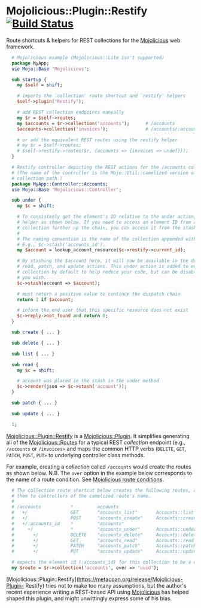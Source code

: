 # Mojolicious::Plugin::Restify [![Build Status](https://travis-ci.org/kwakwaversal/mojolicious-plugin-restify.svg?branch=master)](https://travis-ci.org/kwakwaversal/mojolicious-plugin-restify)

Route shortcuts & helpers for REST collections for the
[Mojolicious](http://mojolicio.us) web framework.

```perl
  # Mojolicious example (Mojolicious::Lite isn't supported)
  package MyApp;
  use Mojo::Base 'Mojolicious';

  sub startup {
    my $self = shift;

    # imports the `collection' route shortcut and `restify' helpers
    $self->plugin('Restify');

    # add REST collection endpoints manually
    my $r = $self->routes;
    my $accounts = $r->collection('accounts');      # /accounts
    $accounts->collection('invoices');              # /accounts/:accounts_id/invoices

    # or add the equivalent REST routes using the restify helper
    # my $r = $self->routes;
    # $self->restify->routes($r, {accounts => {invoices => undef}});
  }

  # Restify controller depicting the REST actions for the /accounts collection.
  # (The name of the controller is the Mojo::Util::camelized version of the
  # collection path.)
  package MyApp::Controller::Accounts;
  use Mojo::Base 'Mojolicious::Controller';

  sub under {
    my $c = shift;

    # To consistenly get the element's ID relative to the under action, use the
    # helper as shown below. If you need to access an element ID from a
    # collection further up the chain, you can access it from the stash.
    #
    # The naming convention is the name of the collection appended with '_id'.
    # E.g., $c->stash('accounts_id').
    my $account = lookup_account_resource($c->restify->current_id);

    # By stashing the $account here, it will now be available in the delete,
    # read, patch, and update actions. This under action is added to every
    # collection by default to help reduce your code, but can be disabled if
    # you wish.
    $c->stash(account => $account);

    # must return a positive value to continue the dispatch chain
    return 1 if $account;

    # inform the end user that this specific resource does not exist
    $c->reply->not_found and return 0;
  }

  sub create { ... }

  sub delete { ... }

  sub list { ... }

  sub read {
    my $c = shift;

    # account was placed in the stash in the under method
    $c->render(json => $c->stash('account'));
  }

  sub patch { ... }

  sub update { ... }

  1;
```

[Mojolicious::Plugin::Restify](https://metacpan.org/release/Mojolicious-Plugin-Restify)
is a [Mojolicious::Plugin](https://metacpan.org/pod/Mojolicious-Plugin). It
simplifies generating all of the
[Mojolicious::Routes](https://metacpan.org/pod/Mojolicious-Routes) for a
typical REST *collection* endpoint (e.g., `/accounts` or `/invoices>` and maps
the common HTTP verbs (`DELETE`, `GET`, `PATCH`, `POST`, `PUT>` to underlying
controller class methods.

For example, creating a *collection* called `/accounts` would create the routes
as shown below. N.B. The `over` option in the example below corresponds to the
name of a route condition. See [Mojolicious route
conditions](https://metacpan.org/pod/Mojolicious-Routes#conditions).

```perl
  # The collection route shortcut below creates the following routes, and maps
  # them to controllers of the camelized route's name.
  #
  # /accounts           *         accounts
  #   +/                GET       "accounts_list"       Accounts::list
  #   +/                POST      "accounts_create"     Accounts::create
  #   +/:accounts_id    *         "accounts"
  #     +/              *         "accounts_under"      Accounts::under
  #       +/            DELETE    "accounts_delete"     Accounts::delete
  #       +/            GET       "accounts_read"       Accounts::read
  #       +/            PATCH     "accounts_patch"      Accounts::patch
  #       +/            PUT       "accounts_update"     Accounts::update

  # expects the element id (:accounts_id) for this collection to be a uuid
  my $route = $r->collection('accounts', over => 'uuid');
```

[Mojolicious::Plugin::Restify](https://metacpan.org/release/Mojolicious-Plugin-
Restify) tries not to make too many assumptions, but the author's recent
experience writing a REST-based API using
[Mojolicious](https://metacpan.org/release/Mojolicious) has helped shaped this
plugin, and might unwittingly express some of his bias.
